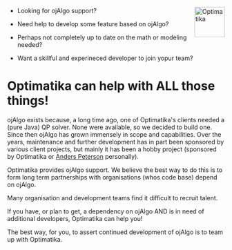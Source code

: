 [<img src="https://camo.githubusercontent.com/3ef903c4d4ddd41eebade3bd05adcde69c7d13e7e88e4d6ed729ee10963d381b/68747470733a2f2f7777772e6f7074696d6174696b612e73652f77702d636f6e74656e742f75706c6f6164732f323031392f30342f6c6f676f5f6c696767616e64655f3939613639302e706e6723333378323330" alt="Optimatika" height="70" align="right">](https://www.optimatika.se/)

- Looking for ojAlgo support?

- Need help to develop some feature based on ojAlgo?

- Perhaps not completely up to date on the math or modeling needed?

- Want a skillful and experineced developer to join yopur team?

# Optimatika can help with ALL those things!

ojAlgo exists because, a long time ago, one of Optimatika's clients needed a (pure Java) QP solver. None were available, so we decided to build one. Since then ojAlgo has grown immensely in scope and capabilities. Over the years, maintenance and further development has in part been sponsored by various client projects, but mainly it has been a hobby project (sponsored by Optimatika or [Anders Peterson](https://github.com/apete) personally).

Optimatika provides ojAlgo support. We believe the best way to do this is to form long term partnerships with organisations (whos code base) depend on ojAlgo.

Many organisation and development teams find it difficult to recruit talent.

If you have, or plan to get, a dependency on ojAlgo AND is in need of additional developers, Optimatika can help you!

The best way, for you, to assert continued development of ojAlgo is to team up with Optimatika.
